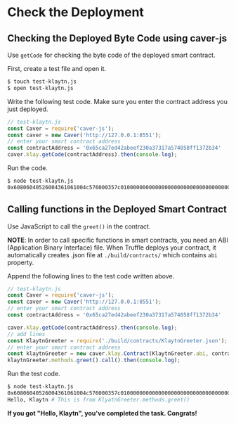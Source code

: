 # Check the Deployment <a id="check-the-deployment"></a>

## Checking the Deployed Byte Code using caver-js <a id="checking-the-deployed-byte-code-using-caver-js"></a>

Use `getCode` for checking the byte code of the deployed smart contract.

First, create a test file and open it.

```bash
$ touch test-klaytn.js
$ open test-klaytn.js
```

Write the following test code. Make sure you enter the contract address you just deployed.

```javascript
// test-klaytn.js
const Caver = require('caver-js');
const caver = new Caver('http://127.0.0.1:8551');
// enter your smart contract address
const contractAddress = '0x65ca27ed42abeef230a37317a574058ff1372b34'
caver.klay.getCode(contractAddress).then(console.log);
```

Run the code.

```bash
$ node test-klaytn.js
0x60806040526004361061004c576000357c0100000000000000000000000000000000000000000000000000000000900463ffffffff16806341c0e1b514610051578063cfae321714610068575b600080fd5b34801561005d57600080fd5b506100666100f8565b005b34801561007457600080fd5b5061007d610189565b6040518080602001828103825283818151815260200191508051906020019080838360005b838110156100bd5780820151818401526020810190506100a2565b50505050905090810190601f1680156100ea5780820380516001836020036101000a031916815260200191505b509250505060405180...
```

## Calling functions in the Deployed Smart Contract <a id="calling-functions-in-the-deployed-smart-contract"></a>

Use JavaScript to call the `greet()` in the contract.

**NOTE**: In order to call specific functions in smart contracts, you need an ABI \(Application Binary Interface\) file. When Truffle deploys your contract, it automatically creates .json file at `./build/contracts/` which contains `abi` property.

Append the following lines to the test code written above.

```javascript
// test-klaytn.js
const Caver = require('caver-js');
const caver = new Caver('http://127.0.0.1:8551');
// enter your smart contract address
const contractAddress = '0x65ca27ed42abeef230a37317a574058ff1372b34'

caver.klay.getCode(contractAddress).then(console.log);
// add lines
const KlaytnGreeter = require('./build/contracts/KlaytnGreeter.json');
// enter your smart contract address
const klaytnGreeter = new caver.klay.Contract(KlaytnGreeter.abi, contractAddress);
klaytnGreeter.methods.greet().call().then(console.log);
```

Run the test code.

```bash
$ node test-klaytn.js
0x60806040526004361061004c576000357c0100000000000000000000000000000000000000000000000000000000900463ffffffff16806341c0e1b514610051578063cfae321714610068575b600080fd5b34801561005d57600080fd5b506100666100f8565b005b34801561007457600080fd5b5061007d610189565b6040518080602001828103825283818151815260200191508051906020019080838360005b838110156100bd5780820151... # This is from caver.klay.getCode
Hello, Klaytn # This is from KlyatnGreeter.methods.greet()
```

**If you got "Hello, Klaytn", you've completed the task. Congrats!**

